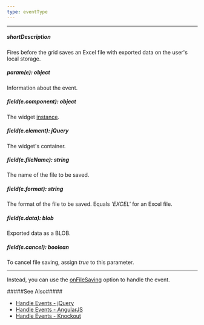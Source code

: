 ```yaml
---
type: eventType
---
```

---
##### shortDescription
Fires before the grid saves an Excel file with exported data on the user's local storage.

##### param(e): object
Information about the event.

##### field(e.component): object
The widget <a href="/Documentation/16_2/ApiReference/UI_Widgets/dxDataGrid/Methods/#instance">instance</a>.

##### field(e.element): jQuery
The widget's container.

##### field(e.fileName): string
The name of the file to be saved.

##### field(e.format): string
The format of the file to be saved. Equals <i>'EXCEL'</i> for an Excel file.

##### field(e.data): blob
Exported data as a BLOB.

##### field(e.cancel): boolean
To cancel file saving, assign <i>true</i> to this parameter.

---
Instead, you can use the [onFileSaving](/api-reference/10%20UI%20Widgets/dxPivotGrid/1%20Configuration/onFileSaving.md '/Documentation/ApiReference/UI_Widgets/dxPivotGrid/Configuration/#onFileSaving') option to handle the event.

#####See Also#####
- [Handle Events - jQuery](/concepts/00%20Getting%20Started/10%20Widget%20Basics%20-%20jQuery/15%20Handle%20Events.md '/Documentation/Guide/Getting_Started/Widget_Basics_-_jQuery/Handle_Events/')
- [Handle Events - AngularJS](/concepts/00%20Getting%20Started/20%20Widget%20Basics%20-%20AngularJS/15%20Handle%20Events.md '/Documentation/Guide/Getting_Started/Widget_Basics_-_AngularJS/Handle_Events/')
- [Handle Events - Knockout](/concepts/00%20Getting%20Started/25%20Widget%20Basics%20-%20Knockout/15%20Handle%20Events.md '/Documentation/Guide/Getting_Started/Widget_Basics_-_Knockout/Handle_Events/')